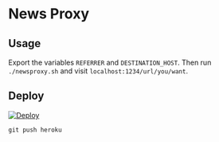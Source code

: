 # News Proxy

## Usage

Export the variables `REFERRER` and `DESTINATION_HOST`. Then run `./newsproxy.sh` and visit `localhost:1234/url/you/want`.

## Deploy

[![Deploy](https://www.herokucdn.com/deploy/button.svg)](https://heroku.com/deploy?template=https://github.com/fionn/news-proxy)

`git push heroku`
